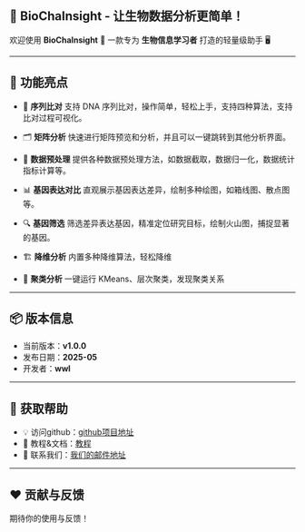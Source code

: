 ## 🧬 BioChaInsight - 让生物数据分析更简单！

欢迎使用 **BioChaInsight** 🧬
一款专为 **生物信息学习者** 打造的轻量级助手 🖥️

---

## 🚀 功能亮点

* 🧬 **序列比对**
  支持 DNA 序列比对，操作简单，轻松上手，支持四种算法，支持比对过程可视化。

* 🗂️ **矩阵分析**
  快速进行矩阵预览和分析，并且可以一键跳转到其他分析界面。

* 🧹 **数据预处理**
  提供各种数据预处理方法，如数据截取，数据归一化，数据统计指标计算等。

* 📊 **基因表达对比**
  直观展示基因表达差异，绘制多种绘图，如箱线图、散点图等。

* 🔍 **基因筛选**
  筛选差异表达基因，精准定位研究目标，绘制火山图，捕捉显著的基因。

* 🏗️ **降维分析**
  内置多种降维算法，轻松降维

* 🧪 **聚类分析**
  一键运行 KMeans、层次聚类，发现聚类关系 

---
## 📦 版本信息

* 当前版本：**v1.0.0**
* 发布日期：**2025-05**
* 开发者：**wwl**

---

## 🛟 获取帮助

* 💡 访问github：[github项目地址](https://your-tutorial-link.com)
* 📝 教程&文档：[教程](https://blog.csdn.net/wwl412095144/category_12969818.html?spm=1001.2014.3001.5482)
* 📨 联系我们：[我们的邮件地址](412095144@qq.com)

---

## ❤️ 贡献与反馈

期待你的使用与反馈！


